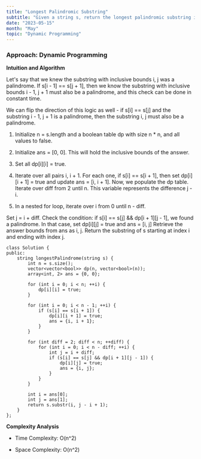 ```yaml
---
title: "Longest Palindromic Substring"
subtitle: "Given a string s, return the longest palindromic substring in s."
date: "2023-05-15"
month: "May"
topic: "Dynamic Programming"
---
```


### Approach: Dynamic Programming
**Intuition and Algorithm**

Let's say that we knew the substring with inclusive bounds i, j was a palindrome. If s[i - 1] == s[j + 1], then we know the substring with inclusive bounds i - 1, j + 1 must also be a palindrome, and this check can be done in constant time.

We can flip the direction of this logic as well - if s[i] == s[j] and the substring i - 1, j + 1 is a palindrome, then the substring i, j must also be a palindrome.

1. Initialize n = s.length and a boolean table dp with size n * n, and all values to false.

2. Initialize ans = [0, 0]. This will hold the inclusive bounds of the answer.

3. Set all dp[i][i] = true.

4. Iterate over all pairs i, i + 1. For each one, if s[i] == s[i + 1], then set dp[i][i + 1] = true and update ans = [i, i + 1]. Now, we populate the dp table. Iterate over diff from 2 until n. This variable represents the difference j - i.

5. In a nested for loop, iterate over i from 0 until n - diff.

Set j = i + diff.
Check the condition: if s[i] == s[j] && dp[i + 1][j - 1], we found a palindrome.
In that case, set dp[i][j] = true and ans = [i, j]
Retrieve the answer bounds from ans as i, j. Return the substring of s starting at index i and ending with index j.

```
class Solution {
public:
    string longestPalindrome(string s) {
        int n = s.size();
        vector<vector<bool>> dp(n, vector<bool>(n));
        array<int, 2> ans = {0, 0};

        for (int i = 0; i < n; ++i) {
            dp[i][i] = true;
        }

        for (int i = 0; i < n - 1; ++i) {
            if (s[i] == s[i + 1]) {
                dp[i][i + 1] = true;
                ans = {i, i + 1};
            }
        }

        for (int diff = 2; diff < n; ++diff) {
            for (int i = 0; i < n - diff; ++i) {
                int j = i + diff;
                if (s[i] == s[j] && dp[i + 1][j - 1]) {
                    dp[i][j] = true;
                    ans = {i, j};
                }
            }
        }

        int i = ans[0];
        int j = ans[1];
        return s.substr(i, j - i + 1);
    }
};
```

**Complexity Analysis**

- Time Complexity: O(n^2)

- Space Complexity: O(n^2)